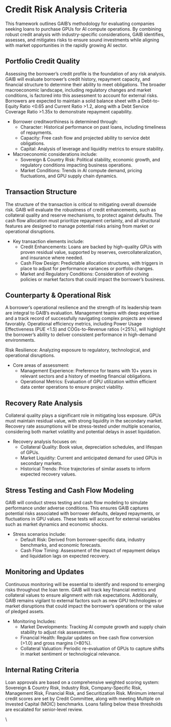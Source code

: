# Credit Risk Analysis Criteria

This framework outlines GAIB’s methodology for evaluating companies seeking loans to purchase GPUs for AI compute operations. By combining robust credit analysis with industry-specific considerations, GAIB identifies, assesses, and mitigates risks to ensure sound investments while aligning with market opportunities in the rapidly growing AI sector.

## Portfolio Credit Quality

Assessing the borrower’s credit profile is the foundation of any risk analysis. GAIB will evaluate borrower’s credit history, repayment capacity, and financial structure to determine their ability to meet obligations. The broader macroeconomic landscape, including regulatory changes and market conditions, is factored into this assessment to account for external risks. Borrowers are expected to maintain a solid balance sheet with a Debt-to-Equity Ratio <0.65 and Current Ratio >1.2, along with a Debt Service Coverage Ratio >1.35x to demonstrate repayment capability.

* Borrower creditworthiness is determined through:
  * Character: Historical performance on past loans, including timeliness of repayments.
  * Capacity: Free cash flow and projected ability to service debt obligations.
  * Capital: Analysis of leverage and liquidity metrics to ensure stability.
* Macroeconomic considerations include:
  * Sovereign & Country Risk: Political stability, economic growth, and regulatory conditions impacting business operations.
  * Market Conditions: Trends in AI compute demand, pricing fluctuations, and GPU supply chain dynamics.

## Transaction Structure

The structure of the transaction is critical to mitigating overall downside risk. GAIB will evaluate the robustness of credit enhancements, such as collateral quality and reserve mechanisms, to protect against defaults. The cash flow allocation must prioritize repayment certainty, and all structural features are designed to manage potential risks arising from market or operational disruptions.

* Key transaction elements include:
  * Credit Enhancements: Loans are backed by high-quality GPUs with proven residual value, supported by reserves, overcollateralization, and insurance where needed.
  * Cash Flow Design: Predictable allocation structures, with triggers in place to adjust for performance variances or portfolio changes.
  * Market and Regulatory Conditions: Consideration of evolving policies or market factors that could impact the borrower’s business.

## Counterparty & Operational Risk

A borrower’s operational resilience and the strength of its leadership team are integral to GAIB’s evaluation. Management teams with deep expertise and a track record of successfully navigating complex projects are viewed favorably. Operational efficiency metrics, including Power Usage Effectiveness (PUE <1.5) and COGs-to-Revenue ratios (<25%), will highlight the borrower’s ability to deliver consistent performance in high-demand environments.

Risk Resilience: Analyzing exposure to regulatory, technological, and operational disruptions.

* Core areas of assessment:
  * Management Experience: Preference for teams with 10+ years in relevant sectors and a history of meeting financial obligations.
  * Operational Metrics: Evaluation of GPU utilization within efficient data center operations to ensure project viability.

## Recovery Rate Analysis

Collateral quality plays a significant role in mitigating loss exposure. GPUs must maintain residual value, with strong liquidity in the secondary market. Recovery rate assumptions will be stress-tested under multiple scenarios, considering both market volatility and potential delays in asset liquidation.

* Recovery analysis focuses on:
  * Collateral Quality: Book value, depreciation schedules, and lifespan of GPUs.
  * Market Liquidity: Current and anticipated demand for used GPUs in secondary markets.
  * Historical Trends: Price trajectories of similar assets to inform expected recovery values.

## Stress Testing and Cash Flow Modeling

GAIB will conduct stress testing and cash flow modeling to simulate performance under adverse conditions. This ensures GAIB captures potential risks associated with borrower defaults, delayed repayments, or fluctuations in GPU values. These tests will account for external variables such as market dynamics and economic shocks.

* Stress scenarios include:
  * Default Risk: Derived from borrower-specific data, industry benchmarks, and economic forecasts.
  * Cash Flow Timing: Assessment of the impact of repayment delays and liquidation lags on expected recovery.

## Monitoring and Updates

Continuous monitoring will be essential to identify and respond to emerging risks throughout the loan term. GAIB will track key financial metrics and collateral values to ensure alignment with risk expectations. Additionally, GAIB remains vigilant to external factors such as new GPU technologies or market disruptions that could impact the borrower’s operations or the value of pledged assets.

* Monitoring Includes:
  * Market Developments: Tracking AI compute growth and supply chain stability to adjust risk assessments.
  * Financial Health: Regular updates on free cash flow conversion (>1.0) and gross margins (>80%).
  * Collateral Valuation: Periodic re-evaluation of GPUs to capture shifts in market sentiment or technological relevance.

## Internal Rating Criteria

Loan approvals are based on a comprehensive weighted scoring system: Sovereign & Country Risk, Industry Risk, Company-Specific Risk, Management Risk, Financial Risk, and Securitization Risk. Minimum internal credit scores are set by Credit Committee, along with meeting Multiple on Invested Capital (MOIC) benchmarks.  Loans falling below these thresholds are escalated for senior-level review.

\
